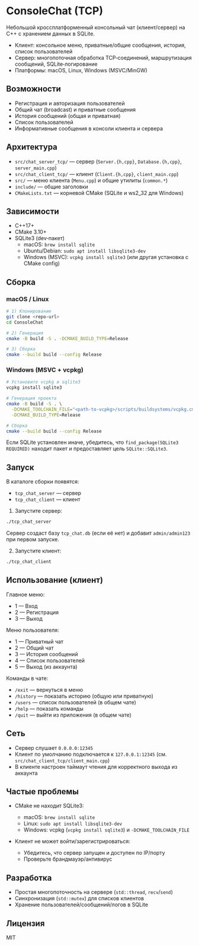 # ConsoleChat (TCP)

Небольшой кроссплатформенный консольный чат (клиент/сервер) на C++ с хранением данных в SQLite.

- Клиент: консольное меню, приватные/общие сообщения, история, список пользователей
- Сервер: многопоточная обработка TCP‑соединений, маршрутизация сообщений, SQLite‑логирование
- Платформы: macOS, Linux, Windows (MSVC/MinGW)

## Возможности

- Регистрация и авторизация пользователей
- Общий чат (broadcast) и приватные сообщения
- История сообщений (общая и приватная)
- Список пользователей
- Информативные сообщения в консоли клиента и сервера

## Архитектура

- `src/chat_server_tcp/` — сервер (`Server.{h,cpp}`, `Database.{h,cpp}`, `server_main.cpp`)
- `src/chat_client_tcp/` — клиент (`Client.{h,cpp}`, `client_main.cpp`)
- `src/` — меню клиента (`Menu.cpp`) и общие утилиты (`common.*`)
- `include/` — общие заголовки
- `CMakeLists.txt` — корневой CMake (SQLite и ws2_32 для Windows)

## Зависимости

- C++17+
- CMake 3.10+
- SQLite3 (dev‑пакет)
  - macOS: `brew install sqlite`
  - Ubuntu/Debian: `sudo apt install libsqlite3-dev`
  - Windows (MSVC): `vcpkg install sqlite3` (или другая установка с CMake config)

## Сборка

### macOS / Linux
```bash
# 1) Клонирование
git clone <repo-url>
cd ConsoleChat

# 2) Генерация
cmake -B build -S . -DCMAKE_BUILD_TYPE=Release

# 3) Сборка
cmake --build build --config Release
```

### Windows (MSVC + vcpkg)
```bash
# Установите vcpkg и sqlite3
vcpkg install sqlite3

# Генерация проекта
cmake -B build -S . \
  -DCMAKE_TOOLCHAIN_FILE="<path-to-vcpkg>/scripts/buildsystems/vcpkg.cmake" \
  -DCMAKE_BUILD_TYPE=Release

# Сборка
cmake --build build --config Release
```
Если SQLite установлен иначе, убедитесь, что `find_package(SQLite3 REQUIRED)` находит пакет и предоставляет цель `SQLite::SQLite3`.

## Запуск

В каталоге сборки появятся:
- `tcp_chat_server` — сервер
- `tcp_chat_client` — клиент

1) Запустите сервер:
```bash
./tcp_chat_server
```
Сервер создаст базу `tcp_chat.db` (если её нет) и добавит `admin/admin123` при первом запуске.

2) Запустите клиент:
```bash
./tcp_chat_client
```

## Использование (клиент)

Главное меню:
- 1 — Вход
- 2 — Регистрация
- 3 — Выход

Меню пользователя:
- 1 — Приватный чат
- 2 — Общий чат
- 3 — История сообщений
- 4 — Список пользователей
- 5 — Выход (из аккаунта)

Команды в чате:
- `/exit` — вернуться в меню
- `/history` — показать историю (общую или приватную)
- `/users` — список пользователей (в общем чате)
- `/help` — показать команды
- `/quit` — выйти из приложения (в общем чате)

## Сеть

- Сервер слушает `0.0.0.0:12345`
- Клиент по умолчанию подключается к `127.0.0.1:12345` (см. `src/chat_client_tcp/client_main.cpp`)
- В клиенте настроен таймаут чтения для корректного выхода из аккаунта

## Частые проблемы

- CMake не находит SQLite3:
  - macOS: `brew install sqlite`
  - Linux: `sudo apt install libsqlite3-dev`
  - Windows: vcpkg (`vcpkg install sqlite3`) и `-DCMAKE_TOOLCHAIN_FILE`

- Клиент не может войти/зарегистрироваться:
  - Убедитесь, что сервер запущен и доступен по IP/порту
  - Проверьте брандмауэр/антивирус

## Разработка

- Простая многопоточность на сервере (`std::thread`, `recv`/`send`)
- Синхронизация (`std::mutex`) для списков клиентов
- Хранение пользователей/сообщений/логов в SQLite

## Лицензия

MIT
